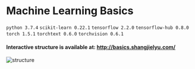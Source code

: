 # Machine Learning Basics 

```python 3.7.4``` ```scikit-learn 0.22.1``` ```tensorflow 2.2.0``` ```tensorflow-hub 0.8.0``` ```torch 1.5.1``` ```torchtext 0.6.0``` ```torchvision 0.6.1``` 

#### Interactive structure is available at: http://basics.shangjielyu.com/

![structure](data/structure.png)




